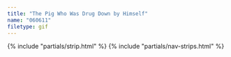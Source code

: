 ```yaml
---
title: "The Pig Who Was Drug Down by Himself"
name: "060611"
filetype: gif
---
```


{% include "partials/strip.html" %}
{% include "partials/nav-strips.html" %}